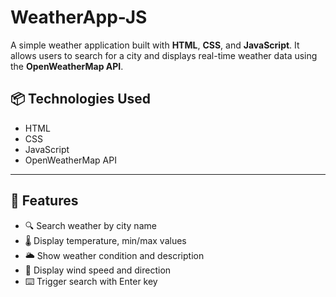 # WeatherApp-JS

A simple weather application built with **HTML**, **CSS**, and **JavaScript**. It allows users to search for a city and displays real-time weather data using the **OpenWeatherMap API**.

## 📦 Technologies Used

- HTML
- CSS
- JavaScript 
- OpenWeatherMap API

---

## 🚀 Features

- 🔍 Search weather by city name
- 🌡️ Display temperature, min/max values
- 🌥️ Show weather condition and description
- 💨 Display wind speed and direction
- ⌨️ Trigger search with Enter key


